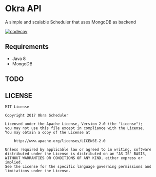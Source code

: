 # Okra API

A simple and scalable Scheduler that uses MongoDB as backend

[![codecov](https://codecov.io/gh/fernandonogueira/okra/branch/master/graph/badge.svg)](https://codecov.io/gh/fernandonogueira/okra)

## Requirements

* Java 8
* MongoDB

## TODO


## LICENSE

    MIT License

    Copyright 2017 Okra Scheduler

    Licensed under the Apache License, Version 2.0 (the "License");
    you may not use this file except in compliance with the License.
    You may obtain a copy of the License at

        http://www.apache.org/licenses/LICENSE-2.0

    Unless required by applicable law or agreed to in writing, software
    distributed under the License is distributed on an "AS IS" BASIS,
    WITHOUT WARRANTIES OR CONDITIONS OF ANY KIND, either express or implied.
    See the License for the specific language governing permissions and
    limitations under the License.